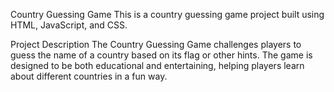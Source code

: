 Country Guessing Game
This is a country guessing game project built using HTML, JavaScript, and CSS.

Project Description
The Country Guessing Game challenges players to guess the name of a country based on its flag or other hints. The game is designed to be both educational and entertaining, helping players learn about different countries in a fun way.
